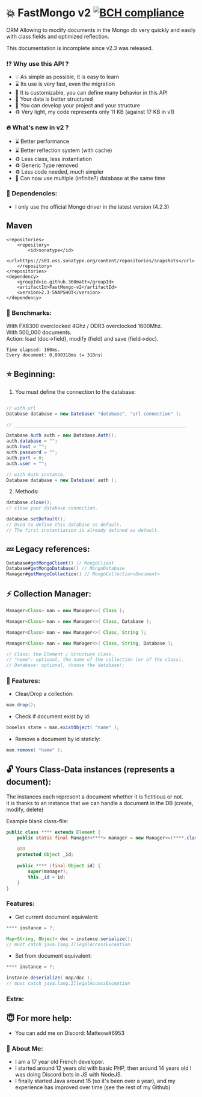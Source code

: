 # :boom: FastMongo v2 [![BCH compliance](https://bettercodehub.com/edge/badge/360matt/FastMongo-v2?branch=master)](https://bettercodehub.com/)

ORM Allowing to modify documents in the Mongo db very quickly and easily with class fields and optimized reflection.

This documentation is incomplete since v2.3 was released.

### :interrobang: Why use this API ?
* :bulb: As simple as possible, it is easy to learn
* :hourglass: Its use is very fast, even the migration
* :art: It is customizable, you can define many behavior in this API
* :floppy_disk: Your data is better structured
* :vertical_traffic_light: You can develop your project and your structure
* :recycle: Very light, my code represents only 11 KB (against 17 KB in v1)

### :fire: What's new in v2 ?
* :hourglass: Better performance
* :hourglass: Better reflection system (with cache)
* :recycle: Less class, less instantiation
* :recycle: Generic Type removed
* :recycle: Less code needed, much simpler
* :busts_in_silhouette: Can now use multiple (infinite?) database at the same time

### :link: Dependencies:
* I only use the official Mongo driver in the latest version (4.2.3)

## Maven
```
<repositories>
    <repository>
        <id>sonatype</id>
        <url>https://s01.oss.sonatype.org/content/repositories/snapshots</url>
    </repository>
</repositories>
<dependency>
    <groupId>io.github.360matt</groupId>
    <artifactId>FastMongo-v2</artifactId>
    <version>2.3-SNAPSHOT</version>
</dependency>
```

### :muscle: Benchmarks:
With FX8300 overclocked 4Ghz / DDR3 overclocked 1600Mhz.  
With 500_000 documents.  
Action: load (doc->field), modify (field) and save (field->doc).  

```
Time elapsed: 160ms.
Every document: 0,000318ms (= 318ns)
```



## :star: Beginning:
1. You must define the connection to the database:
```java

// with url
Database database = new Datebase( "database", "url connection" );

// ________________________________________________________________

Database.Auth auth = new Database.Auth();
auth.database = "";
auth.host = "";
auth.password = "";
auth.port = 0;
auth.user = "";

// with Auth instance.
Database database = new Datebase( auth );
```
2. Methods:
```java
database.close();
// close your database connection.

database.setDefault();
// Used to define this database as default.
// The first instantiation is already defined as default.

```

## :zzz: Legacy references:
```java
Database#getMongoClient() // MongoClient
Database#getMongoDatabase() // MongoDatabase
Manager#getMongoCollection() // MongoCollection<Document>
```

## :zap: Collection Manager:
```java
Manager<Class> man = new Manager<>( Class );

Manager<Class> man = new Manager<>( Class, Database );

Manager<Class> man = new Manager<>( Class, String );

Manager<Class> man = new Manager<>( Class, String, Database );

// Class: the Element / Structure class.
// "name": optional, the name of the collection (or of the class).
// Database: optional, choose the database!;

```

### :hammer: Features:

* Clear/Drop a collection:  
```java
man.drop();
```

* Check if document exist by id:  
```java
booelan state = man.existObject( "name" );
```

* Remove a document by id staticly:  
```java
man.remove( "name" );
```



## :unlock: Yours Class-Data instances (represents a document):
The instances each represent a document whether it is fictitious or not.  
it is thanks to an instance that we can handle a document in the DB (create, modify, delete) 

Example blank class-file:
```java
public class **** extends Element {
    public static final Manager<****> manager = new Manager<>(****.class, [["****"]]);
    
    @ID
    protected Object _id;
    
    public **** (final Object id) {
        super(manager);
        this._id = id;
    }
}
```


### Features:
* Get current document equivalent:
```java
**** instance = ?;

Map<String, Object> doc = instance.serialize(); 
// must catch java.lang.IllegalAccessException
```
* Set from document equivalent:
```java
**** instance = ?;

instance.deserialize( map/doc ); 
// must catch java.lang.IllegalAccessException
```

### Extra:

## :innocent: For more help:
* You can add me on Discord: Matteow#6953

### :ghost: About Me:
* I am a 17 year old French developer.
* I started around 12 years old with basic PHP, then around 14 years old I was doing Discord bots in JS with NodeJS.
* I finally started Java around 15 (so it's been over a year), and my experience has improved over time (see the rest of my Github) 
